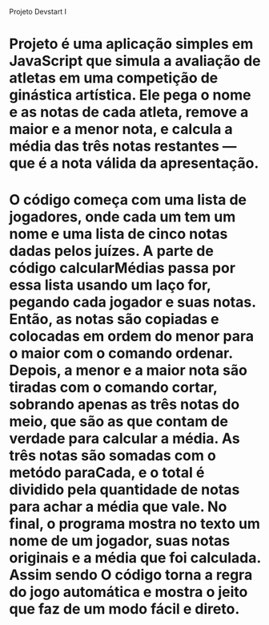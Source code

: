 Projeto Devstart I
# Projeto é uma aplicação simples em JavaScript que simula a avaliação de atletas em uma competição de ginástica artística. Ele pega o nome e as notas de cada atleta, remove a maior e a menor nota, e calcula a média das três notas restantes — que é a nota válida da apresentação.
# O código começa com uma lista de jogadores, onde cada um tem um nome e uma lista de cinco notas dadas pelos juízes. A parte de código calcularMédias passa por essa lista usando um laço for, pegando cada jogador e suas notas. Então, as notas são copiadas e colocadas em ordem do menor para o maior com o comando ordenar. Depois, a menor e a maior nota são tiradas com o comando cortar, sobrando apenas as três notas do meio, que são as que contam de verdade para calcular a média. As três notas são somadas com o metódo paraCada, e o total é dividido pela quantidade de notas para achar a média que vale. No final, o programa mostra no texto um nome de um jogador, suas notas originais e a média que foi calculada. Assim sendo O código torna a regra do jogo automática e mostra o jeito que faz de um modo fácil e direto.